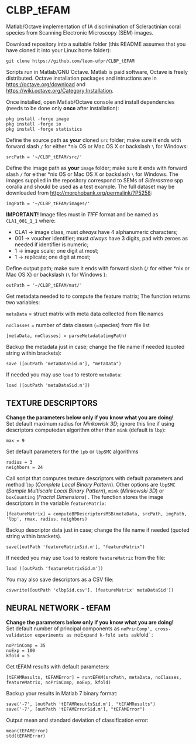 # CLBP_tEFAM
Matlab/Octave implementation of IA discrimination of Scleractinian coral species from Scanning Electronic Microscopy (SEM) images.

Download repository into a suitable folder (this README assumes that you have cloned it into your Linux home folder):
```
git clone https://github.com/leom-ufpr/CLBP_tEFAM
```

Scripts run in Matlab/GNU Octave. Matlab is paid software, Octave is freely distributed. Octave installation packages and intructions are in https://octave.org/download and https://wiki.octave.org/Category:Installation.

Once installed, open Matlab/Octave console and install dependencies (needs to be done only **once** after installation):
```
pkg install -forge image
pkg install -forge io
pkg install -forge statistics
```

Define the source path as **your** cloned `src` folder; make sure it ends with forward slash `/` for either *nix OS or Mac OS X or backslash `\` for Windows:
```
srcPath = '~/CLBP_tEFAM/src/'
```

Define the image path as **your** `image` folder; make sure it ends with forward slash `/` for either *nix OS or Mac OS X or backslash `\` for Windows. The images supplied in the repository correspond to SEMs of *Siderastrea* spp. coralla and should be used as a test example. The full dataset may be downloaded from http://morphobank.org/permalink/?P5258:
```
imgPath = '~/CLBP_tEFAM/images/'
```

**IMPORTANT!**
Image files must in *TIFF* format and  be named as `CLA1_001_1_1` where:

- CLA1 -> image class, must *always* have 4 alphanumeric characters;
- 001 -> voucher identifier; must *always* have 3 digits, pad with zeroes as needed if identifier is numeric;
- 1 -> image scale; one digit at most;
- 1 -> replicate; one digit at most;

Define output path; make sure it ends with forward slash (`/` for either *nix or Mac OS X) or backslash (`\` for Windows ):
```
outPath = '~/CLBP_tEFAM/mat/'
```
Get metadata needed to to compute the feature matrix; The function returns two variables:

`metaData` = struct matrix with meta data collected from file names

`noClasses` = number of data classes (=species) from file list
```
[metaData, noClasses] = parseMetadata(imgPath)
```

Backup the metadata just in case; change the file name if needed (quoted string within brackets):
```
save ([outPath 'metaDataSid.m'], "metaData")
```

If needed you may use `load` to restore `metaData`:
```
load ([outPath 'metaDataSid.m'])
```

## TEXTURE DESCRIPTORS
**Change the parameters below only if you know what you are doing!**  
Set default maximum radius for *Minkowisk 3D*; ignore this line if using descriptors computedan algorithm other than `mink` (default is `lbp`):
```
max = 9
```

Set default parameters for the `lpb` or `lbpSMC` algorithms
```
radius = 3
neighbors = 24
```

Call script that computes texture descriptors with default parameters and method `lbp` (*Complete Local Binary Pattern*). Other options are `lbpSMC` (*Sample Multiscale Local Binary Pattern*), `mink` (*Minkowski 3D*) or `boxCounting` (*Fractal Dimensions*) . The function stores the image descriptors in the variable `featureMatrix`:
```
[featureMatrix] = computeBPDescriptorsMSB(metaData, srcPath, imgPath, 'lbp', rmax, radius, neighbors)
```

Backup descriptor data just in case; change the file name if needed (quoted string within brackets).
```
save([outPath 'featureMatrixSid.m'], "featureMatrix")
```

If needed you may use `load` to restore `featureMatrix` from the file:
```
load ([outPath 'featureMatrixSid.m'])
```

You may also save descriptors as a CSV file:
```
csvwrite([outPath 'clbpSid.csv'], [featureMatrix' metaDataSid'])
```

## NEURAL NETWORK - tEFAM
**Change the parameters below only if you know what you are doing!**  
Set default number of principal components as `noPrinComp', cross-validation experiments as `noExp` and k-fold sets as `kfold` :
```
noPrinComp = 35
noExp = 100
kfold = 5
```

Get tEFAM results with default parameters: 
```
[tEFAMResults, tEFAMError] = runtEFAM(srcPath, metaData, noClasses, featureMatrix, noPrinComp, noExp, kfold)
```

Backup your results in Matlab 7 binary format:
```
save('-7', [outPath 'tEFAMResultsSid.m'], "tEFAMResults")
save('-7', [outPath 'tEFAMErrorSid.m'], "tEFAMError")
```

Output mean and standard deviation of classification error:
```
mean(tEFAMError)
std(tEFAMError)
```
